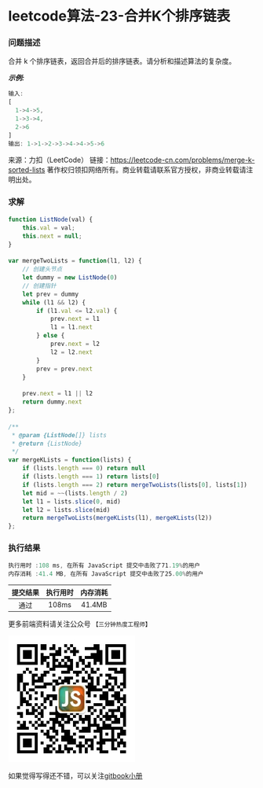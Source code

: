 # leetcode算法-23-合并K个排序链表

### 问题描述

合并 k 个排序链表，返回合并后的排序链表。请分析和描述算法的复杂度。

***示例:***

```js
输入:
[
  1->4->5,
  1->3->4,
  2->6
]
输出: 1->1->2->3->4->4->5->6
```

来源：力扣（LeetCode）
链接：https://leetcode-cn.com/problems/merge-k-sorted-lists
著作权归领扣网络所有。商业转载请联系官方授权，非商业转载请注明出处。

### 求解

```js
function ListNode(val) {
    this.val = val;
    this.next = null;
}

var mergeTwoLists = function(l1, l2) {
    // 创建头节点
    let dummy = new ListNode(0)
    // 创建指针
    let prev = dummy
    while (l1 && l2) {
        if (l1.val <= l2.val) {
            prev.next = l1
            l1 = l1.next
        } else {
            prev.next = l2
            l2 = l2.next
        }
        prev = prev.next
    }

    prev.next = l1 || l2
    return dummy.next
};

/**
 * @param {ListNode[]} lists
 * @return {ListNode}
 */
var mergeKLists = function(lists) {
    if (lists.length === 0) return null
    if (lists.length === 1) return lists[0]
    if (lists.length === 2) return mergeTwoLists(lists[0], lists[1])
    let mid = ~~(lists.length / 2)
    let l1 = lists.slice(0, mid)
    let l2 = lists.slice(mid)
    return mergeTwoLists(mergeKLists(l1), mergeKLists(l2))
};
```

### 执行结果

```js
执行用时 :108 ms, 在所有 JavaScript 提交中击败了71.19%的用户
内存消耗 :41.4 MB, 在所有 JavaScript 提交中击败了25.00%的用户
```

| 提交结果 | 执行用时 | 内存消耗 |
|:------:|:------:|:-------:|
|   通过  | 108ms  |  41.4MB |

更多前端资料请关注公众号 `【三分钟热度工程师】`

![](../imgs/qrcode.jpg)

如果觉得写得还不错，可以关注[gitbook小册](https://halaproliu.github.io/gitbook/shellmd5/2596084d37a462e93b62f7c136e9eb0e.html)
